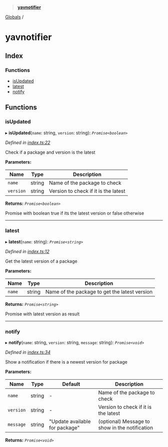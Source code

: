 > **[yavnotifier](README.md)**

[Globals](globals.md) /

# yavnotifier

## Index

### Functions

* [isUpdated](globals.md#markdown-header-isupdated)
* [latest](globals.md#markdown-header-latest)
* [notify](globals.md#markdown-header-notify)

## Functions

###  isUpdated

▸ **isUpdated**(`name`: string, `version`: string): *`Promise<boolean>`*

*Defined in [index.ts:22](https://github.com/d0whc3r/yavnotifier/blob/2fef350/code/src/index.ts#L22)*

Check if a package and version is the latest

**Parameters:**

Name | Type | Description |
------ | ------ | ------ |
`name` | string | Name of the package to check |
`version` | string | Version to check if it is the latest |

**Returns:** *`Promise<boolean>`*

Promise with boolean true if its the latest version or false otherwise

___

###  latest

▸ **latest**(`name`: string): *`Promise<string>`*

*Defined in [index.ts:12](https://github.com/d0whc3r/yavnotifier/blob/2fef350/code/src/index.ts#L12)*

Get the latest version of a package

**Parameters:**

Name | Type | Description |
------ | ------ | ------ |
`name` | string | Name of the package to get the latest version |

**Returns:** *`Promise<string>`*

Promise with latest version as result

___

###  notify

▸ **notify**(`name`: string, `version`: string, `message`: string): *`Promise<void>`*

*Defined in [index.ts:34](https://github.com/d0whc3r/yavnotifier/blob/2fef350/code/src/index.ts#L34)*

Show a notification if there is a newest version for package

**Parameters:**

Name | Type | Default | Description |
------ | ------ | ------ | ------ |
`name` | string | - | Name of the package to check |
`version` | string | - | Version to check if it is the latest |
`message` | string | "Update available for package" | (optional) Message to show in the notification |

**Returns:** *`Promise<void>`*